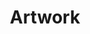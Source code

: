 ---
title: Artwork
description: 'All blog posts can be found here'
layout: artwork-pages
permalink: "artwork/{{ image.name | slug }}/"
---